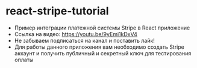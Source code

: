 # react-stripe-tutorial

- Пример интеграции платежной системы Stripe в React приложение
- Ссылка на видео: https://youtu.be/9yEmi1kDxV4
- Не забываем подписаться на канал и поставить лайк!
- Для работы данного приложения вам необходимо создать Stripe аккаунт и получить публичный и секретный ключ для тестирования оплаты
